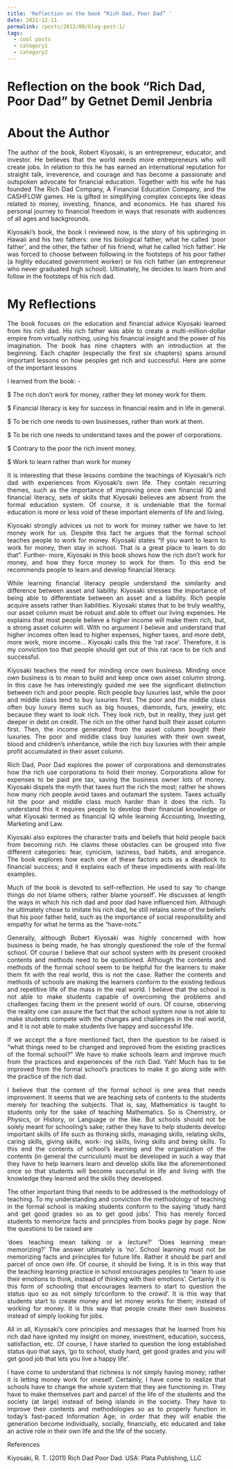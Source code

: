 ```yaml
---
title: 'Reflection on the book “Rich Dad, Poor Dad” '
date: 2021-12-11
permalink: /posts/2012/08/blog-post-1/
tags:
  - cool posts
  - category1
  - category2
---
```



Reflection on the book “Rich Dad, Poor Dad” by Getnet Demil Jenbria
======

About the Author
======

<div style="text-align: justify">
The author of the book, Robert Kiyosaki, is an entrepreneur, educator, and investor. He believes that the world needs more entrepreneurs who will create jobs. In relation to this he has earned an international reputation for straight talk, irreverence, and courage and has become a passionate and outspoken advocate for financial education. Together with his wife he has founded The Rich Dad Company, A Financial Education Company, and the CASHFLOW games. He is gifted in simplifying complex concepts like ideas related to money, investing, finance, and economics. He has shared his personal journey to financial freedom in ways that resonate with audiences of all ages and backgrounds. <br>


Kiyosaki’s book, the book I reviewed now, is the story of his upbringing in Hawaii and his two fathers: one his biological father, what he called ‘poor father’, and the other, the father of his friend, what he called ‘rich father’. He was forced to choose between following in the footsteps of his poor father (a highly educated government worker) or his rich father (an entrepreneur who never graduated high school). Ultimately, he decides to learn from and follow in the footsteps of his rich dad.<br>


My Reflections
======

The book focuses on the education and financial advice Kiyosaki learned from his rich dad. His rich father was able to create a multi-million-dollar empire from virtually nothing, using his financial insight and the power of his imagination. The book has nine chapters with an introduction at the beginning. Each chapter (especially the first six chapters) spans around important lessons on how peoples get rich and successful. Here are some of the important lessons<br>

I learned from the book: -<br>

$ The rich don’t work for money, rather they let money work for them.<br>

$ Financial literacy is key for success in financial realm and in life in general.<br>

$ To be rich one needs to own businesses, rather than work at them.<br>

$ To be rich one needs to understand taxes and the power of corporations.<br>

$ Contrary to the poor the rich invent money.<br>

$ Work to learn rather than work for money<br>

It is interesting that these lessons combine the teachings of Kiyosaki’s rich dad with experiences from Kiyosaki’s own life. They contain recurring themes, such as the importance of improving once own financial IQ and financial literacy, sets of skills that Kiyosaki believes are absent from the formal education system. Of course, it is undeniable that the formal education is more or less void of these important elements of life and living.<br>

Kiyosaki strongly advices us not to work for money rather we have to let money work for us. Despite this fact he argues that the formal school teaches people to work for money. Kiyosaki states “If you want to learn to work for money, then stay in school. That is a great place to learn to do that”. Further- more, Kiyosaki in this book shows how the rich don’t work for money, and how they force money to work for them. To this end he recommends people to learn and develop financial literacy.<br>

While learning financial literacy people understand the similarity and difference between asset and liability. Kiyosaki stresses the importance of being able to differentiate between an asset and a liability. Rich people acquire assets rather than liabilities. Kiyosaki states that to be truly wealthy, our asset column must be robust and able to offset our living expenses. He explains that most people believe a higher income will make them rich, but, a strong asset column will. With no argument I believe and understand that higher incomes often lead to higher expenses, higher taxes, and more debt, more work, more income… Kiyosaki calls this the ‘rat race’. Therefore, it is my conviction too that people should get out of this rat race to be rich and successful.<br>

Kiyosaki teaches the need for minding once own business. Minding once own business is to mean to build and keep once own asset column strong. In this case he has interestingly guided me see the significant distinction between rich and poor people. Rich people buy luxuries last, while the poor and middle class tend to buy luxuries first. The poor and the middle class often buy luxury items such as big houses, diamonds, furs, jewelry, etc because they want to look rich. They look rich, but in reality, they just get deeper in debt on credit. The rich on the other hand built their asset column first. Then, the income generated from the asset column bought their luxuries. The poor and middle class buy luxuries with their own sweat, blood and children’s inheritance, while the rich buy luxuries with their ample profit accumulated in their asset column.<br>

Rich Dad, Poor Dad explores the power of corporations and demonstrates how the rich use corporations to hold their money. Corporations allow for expenses to be paid pre tax, saving the business owner lots of money. Kiyosaki dispels the myth that taxes hurt the rich the most; rather he shows how many rich people avoid taxes and outsmart the system. Taxes actually hit the poor and middle class much harder than it does the rich. To understand this it requires people to develop their financial knowledge or what Kiyosaki termed as financial IQ while learning Accounting, Investing, Marketing and Law.

Kiyosaki also explores the character traits and beliefs that hold people back from becoming rich. He claims these obstacles can be grouped into five different categories: fear, cynicism, laziness, bad habits, and arrogance. The book explores how each one of these factors acts as a deadlock to financial success; and it explains each of these impediments with real-life examples.<br>

Much of the book is devoted to self-reflection. He used to say ‘to change things do not blame others; rather blame yourself’. He discusses at length the ways in which his rich dad and poor dad have influenced him. Although he ultimately chose to imitate his rich dad, he still retains some of the beliefs that his poor father held, such as the importance of social responsibility and empathy for what he terms as the “have-nots.”<br>

Generally, although Robert Kiyosaki was highly concerned with how business is being made, he has strongly questioned the role of the formal school. Of course I believe that our school system with its present crooked contents and methods need to be questioned. Although the contents and methods of the formal school seem to be helpful for the learners to make them fit with the real world, this is not the case. Rather the contents and methods of schools are making the learners conform to the existing tedious and repetitive life of the mass in the real world. I believe that the school is not able to make students capable of overcoming the problems and challenges facing them in the present world of ours. Of course, observing the reality one can assure the fact that the school system now is not able to make students compete with the changes and challenges in the real world, and it is not able to make students live happy and successful life.<br>

If we accept the a fore mentioned fact, then the question to be raised is “what things need to be changed and improved from the existing practices of the formal school?” We have to make schools learn and improve much from the practices and experiences of the rich Dad. Yah! Much has to be improved from the formal school’s practices to make it go along side with the practice of the rich dad.<br>

I believe that the content of the formal school is one area that needs improvement. It seems that we are teaching sets of contents to the students merely for teaching the subjects. That is, say, Mathematics is taught to students only for the sake of teaching Mathematics. So is Chemistry, or Physics, or History, or Language or the like. But schools should not be solely meant for schooling’s sake; rather they have to help students develop important skills of life such as thinking skills, managing skills, relating skills, caring skills, giving skills, work- ing skills, living skills and being skills. To this end the contents of school’s learning and the organization of the contents (in general the curriculum) must be developed in such a way that they have to help learners learn and develop skills like the aforementioned once so that students will become successful in life and living with the knowledge they learned and the skills they developed.<br>

The other important thing that needs to be addressed is the methodology of teaching. To my understanding and conviction the methodology of teaching in the formal school is making students conform to the saying ‘study hard and get good grades so as to get good jobs’. This has merely forced students to memorize facts and principles from books page by page. Now the questions to be raised are<br>

‘does teaching mean talking or a lecture?’ ‘Does learning mean memorizing?’ The answer ultimately is ‘no’. School learning must not be memorizing facts and principles for future life. Rather it should be part and parcel of once own life. Of course, it should be living. It is in this way that the teaching learning practice in school encourages peoples to ‘learn to use their emotions to think, instead of thinking with their emotions’. Certainly it is this form of schooling that encourages learners to start to question the status quo so as not simply to‘conform to the crowd’. It is this way that students start to create money and let money works for them; instead of working for money. It is this way that people create their own business instead of simply looking for jobs.<br>

All in all, Kiyosaki’s core principles and messages that he learned from his rich dad have ignited my insight on money, investment, education, success, satisfaction, etc. Of course, I have started to question the long established status quo that says, ‘go to school, study hard, get good grades and you will get good job that lets you live a happy life’.<br>

I have come to understand that richness is not simply having money; rather it is letting money work for oneself. Certainly, I have come to realize that schools have to change the whole system that they are functioning in. They have to make themselves part and parcel of the life of the students and the society (at large) instead of being islands in the society. They have to improve their contents and methodologies so as to properly function in today’s fast-paced Information Age; in order that they will enable the generation become individually, socially, financially, etc educated and take an active role in their own life and the life of the society.<br>

References<br>

Kiyosaki, R. T. (2011) Rich Dad Poor Dad. USA: Plata Publishing, LLC<br>

</div>
